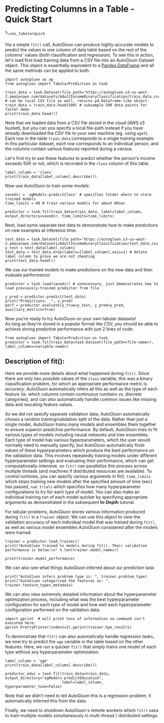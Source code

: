 # Predicting Columns in a Table - Quick Start
:label:`sec_tabularquick`

Via a simple `fit()` call, AutoGluon can produce highly-accurate models to predict the values in one column of data table based on the rest of the columns' values (both classification and regression).
To see this in action, let's load first load training data from a CSV file into an AutoGluon Dataset object. This object is essentially equivalent to a [Pandas DataFrame](https://pandas.pydata.org/pandas-docs/stable/reference/api/pandas.DataFrame.html) and all the same methods can be applied to both. 

```{.python .input}
import autogluon as ag
from autogluon import TabularPrediction as task

train_data = task.Dataset(file_path='https://autogluon.s3-us-west-2.amazonaws.com/datasets/AdultIncomeBinaryClassification/train_data.csv') # can be local CSV file as well, returns pd.Dataframe-like object.
train_data = train_data.head(500) # subsample 500 data points for faster demo
print(train_data.head())
```

Note that we loaded data from a CSV file stored in the cloud (AWS s3 bucket), but you can you specify a local file-path instead if you have already downloaded the CSV file to your own machine (eg. using `wget`).
Each row in the table `train_data` corresponds to a single training example. In this particular dataset, each row corresponds to an individual person, and the columns contain various features reported during a census. 

Let's first try to use these features to predict whether the person's income exceeds 50K or not, which is recorded in the `class` column of this table.

```{.python .input}
label_column = 'class'
print(train_data[label_column].describe())
```

Now use AutoGluon to train some models:

```{.python .input}
savedir = 'agModels-predictClass' # specifies folder where to store trained models
time_limits = 60 # train various models for about 60sec

predictor = task.fit(train_data=train_data, label=label_column, output_directory=savedir, time_limits=time_limits)
```

Next, load some separate test data to demonstrate how to make predictions on new examples at inference time:

```{.python .input}
test_data = task.Dataset(file_path='https://autogluon.s3-us-west-2.amazonaws.com/datasets/AdultIncomeBinaryClassification/test_data.csv')
y_test = test_data[label_column]
test_data = test_data.drop(labels=[label_column],axis=1) # delete label column to prove we are not cheating
print(test_data.head())
```

We use our trained models to make predictions on the new data and then evaluate performance: 

```{.python .input}
predictor = task.load(savedir) # unnecessary, just demonstrates how to load previously-trained predictor from file

y_pred = predictor.predict(test_data)
print("Predictions:  ", y_pred)
perf = predictor.evaluate(y_true=y_test, y_pred=y_pred, auxiliary_metrics=True)
```

Now you're ready to try AutoGluon on your own tabular datasets!   
As long as they're stored in a popular format like CSV, you should be able to achieve strong predictive performance with just 2 lines of code:
```
from autogluon import TabularPrediction as task
predictor = task.fit(train_data=task.Dataset(file_path=<file-name>), label_column=<variable-name>)
```


## Description of fit():

Here we provide more details about what happened during `fit()`. 
Since there are only two possible values of the `class` variable, this was a binary classification problem, for which an appropriate performance metric is *accuracy*.
AutoGluon automatically infers all this as well as the type of each feature (ie. which columns contain continuous numbers vs. discrete categories), and can also automatically handle common issues like missing data and rescaling feature values.


As we did not specify separate validation data, AutoGluon automatically choses a random training/validation split of the data. 
Rather than just a single model, AutoGluon trains many models and ensembles them together to ensure superior predictive performance. 
By default, AutoGluon tries to fit various types of models including neural networks and tree ensembles.
Each type of model has various hyperparameters, which the user would normally need to manually specify, but AutoGluon automatically finds values of these hyperparameters which produce the best performance on the validation data. This involves repeatedly training models under different hyperparameter settings and evaluating their performance, which can get computationally-intensive, so `fit()` can parallelize this process across multiple threads (and machines if distributed resources are available). To control runtimes, you can specify various arguments in fit(): `time_limits` which stops training new models after the specified amount of time (sec) has passed, `num_trials` which specifies how many hyperparameter configurations to try for each type of model. You can also make an individual training run of each model quicker by specifying appropriate arguments as demonstrated in the subsequent **In-Depth** tutorial.


For tabular problems, AutoGluon stores various information produced during `fit()` in a `Trainer` object.
We can use this object to view the validation accuracy of each individual model that was trained during `fit()`, as well as various model ensembles AutoGluon considered after the models were trained.

```{.python .input}
trainer = predictor.load_trainer()
print("AutoGluon trained %s models during fit(). Their validation performance is below:\n" % len(trainer.model_names))

print(trainer.model_performance)
```

We can also see what things AutoGluon inferred about our prediction task:

```{.python .input}
print("AutoGluon infers problem type is: ", trainer.problem_type)
print("AutoGluon categorized the features as: ", trainer.feature_types_metadata)
```

We can also view extremely detailed information about the hyperparameter optimization process, including what was the best hyperparameter configuration for each type of model and how well each hyperparameter configuration performed on the validation data:

```
import pprint  # will print tons of information so command isn't executed here:
pprint.PrettyPrinter(indent=2).pprint(trainer.hpo_results)
```

To demonstrate that `fit()` can also automatically handle regression tasks, we now try to predict the `age` variable in the table based on the other features.
Here, we run a quicker `fit()` that simply trains one model of each type without any hyperparameter optimization.

```{.python .input}
label_column = 'age'
print(train_data[label_column].describe())

predictor_educ = task.fit(train_data=train_data, output_directory="agModels-predictEducation", 
                          label=label_column, hyperparameter_tune=False)
```

Note that we didn't need to tell AutoGluon this is a regression problem, it automatically inferred this from the data.

Finally, we need to shutdown AutoGluon's remote workers which `fit()` uses to train multiple models simultaneously in multi-thread / distributed settings. 
